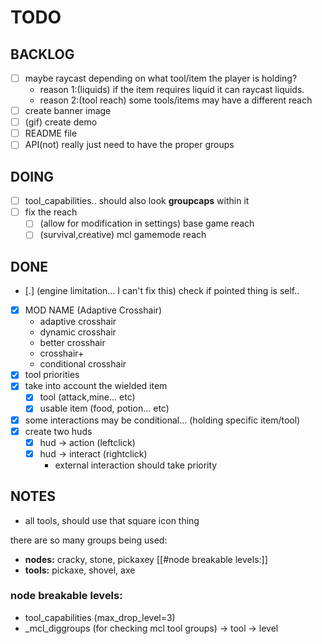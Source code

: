 # TODO

## BACKLOG

- [ ] maybe raycast depending on what tool/item the player is holding?
  - reason 1:(liquids) if the item requires liquid it can raycast liquids.
  - reason 2:(tool reach) some tools/items may have a different reach
- [ ] create banner image
- [ ] (gif) create demo
- [ ] README file
- [ ] API(not) really just need to have the proper groups

## DOING

- [ ] tool_capabilities.. should also look **groupcaps** within it
- [ ] fix the reach
  - [ ] (allow for modification in settings) base game reach
  - [ ] (survival,creative) mcl gamemode reach
 
## DONE

- [.] (engine limitation... I can't fix this) check if pointed thing is self..
- [x] MOD NAME (Adaptive Crosshair)
  - adaptive crosshair
  - dynamic crosshair
  - better crosshair
  - crosshair+
  - conditional crosshair
- [x] tool priorities
- [x] take into account the wielded item
  - [x] tool (attack,mine... etc)
  - [x] usable item (food, potion... etc)
- [x] some interactions may be conditional... (holding specific item/tool)
- [x] create two huds
  - [x] hud -> action (leftclick)
  - [x] hud -> interact (rightclick)
    - external interaction should take priority

## NOTES

- all tools, should use that square icon thing

there are so many groups being used:
- **nodes:** cracky, stone, pickaxey [[#node breakable levels:]]
- **tools:** pickaxe, shovel, axe

### node breakable levels:
- tool_capabilities (max_drop_level=3)
- _mcl_diggroups (for checking mcl tool groups) -> tool -> level
